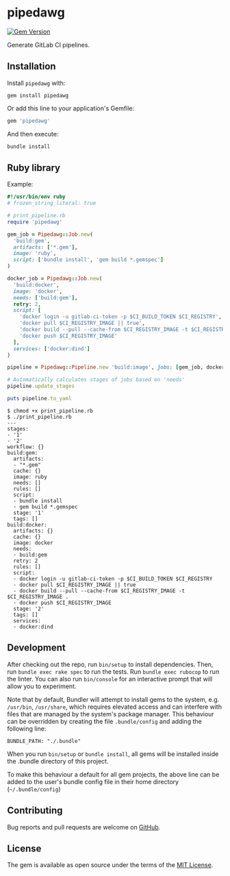 # pipedawg

[![Gem Version](https://badge.fury.io/rb/pipedawg.svg)](https://rubygems.org/gems/pipedawg)

Generate GitLab CI pipelines.

## Installation

Install `pipedawg` with:

```
gem install pipedawg
```

Or add this line to your application's Gemfile:

```ruby
gem 'pipedawg'
```

And then execute:

```sh
bundle install
```

## Ruby library

Example:

```ruby
#!/usr/bin/env ruby
# frozen_string_literal: true

# print_pipeline.rb
require 'pipedawg'

gem_job = Pipedawg::Job.new(
  'build:gem',
  artifacts: ['*.gem'],
  image: 'ruby',
  script: ['bundle install', 'gem build *.gemspec']
)

docker_job = Pipedawg::Job.new(
  'build:docker',
  image: 'docker',
  needs: ['build:gem'],
  retry: 2,
  script: [
    'docker login -u gitlab-ci-token -p $CI_BUILD_TOKEN $CI_REGISTRY',
    'docker pull $CI_REGISTRY_IMAGE || true',
    'docker build --pull --cache-from $CI_REGISTRY_IMAGE -t $CI_REGISTRY_IMAGE .',
    'docker push $CI_REGISTRY_IMAGE'
  ],
  services: ['docker:dind']
)

pipeline = Pipedawg::Pipeline.new 'build:image', jobs: [gem_job, docker_job]

# Automatically calculates stages of jobs based on 'needs'
pipeline.update_stages

puts pipeline.to_yaml
```

```console
$ chmod +x print_pipeline.rb
$ ./print_pipeline.rb
---
stages:
- '1'
- '2'
workflow: {}
build:gem:
  artifacts:
  - "*.gem"
  cache: {}
  image: ruby
  needs: []
  rules: []
  script:
  - bundle install
  - gem build *.gemspec
  stage: '1'
  tags: []
build:docker:
  artifacts: {}
  cache: {}
  image: docker
  needs:
  - build:gem
  retry: 2
  rules: []
  script:
  - docker login -u gitlab-ci-token -p $CI_BUILD_TOKEN $CI_REGISTRY
  - docker pull $CI_REGISTRY_IMAGE || true
  - docker build --pull --cache-from $CI_REGISTRY_IMAGE -t $CI_REGISTRY_IMAGE .
  - docker push $CI_REGISTRY_IMAGE
  stage: '2'
  tags: []
  services:
  - docker:dind
```

## Development

After checking out the repo, run `bin/setup` to install dependencies. Then, run `bundle exec rake spec` to run the tests. Run `bundle exec rubocop` to run the linter. You can also run `bin/console` for an interactive prompt that will allow you to experiment.

Note that by default, Bundler will attempt to install gems to the system, e.g. `/usr/bin`, `/usr/share`, which requires elevated access and can interfere with files that are managed by the system's package manager. This behaviour can be overridden by creating the file `.bundle/config` and adding the following line:
```
BUNDLE_PATH: "./.bundle"
```
When you run `bin/setup` or `bundle install`, all gems will be installed inside the .bundle directory of this project.

To make this behaviour a default for all gem projects, the above line can be added to the user's bundle config file in their home directory (`~/.bundle/config`)

## Contributing

Bug reports and pull requests are welcome on [GitHub](https://github.com/liger1978/pipedawg).

## License

The gem is available as open source under the terms of the [MIT License](https://opensource.org/licenses/MIT).
